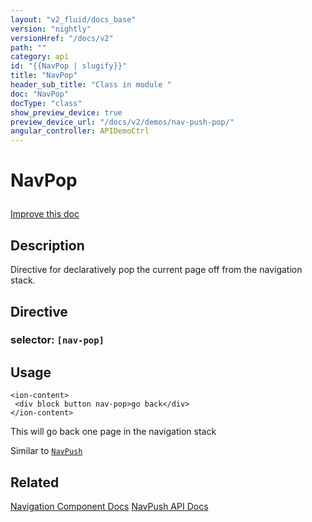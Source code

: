 ```yaml
---
layout: "v2_fluid/docs_base"
version: "nightly"
versionHref: "/docs/v2"
path: ""
category: api
id: "{{NavPop | slugify}}"
title: "NavPop"
header_sub_title: "Class in module "
doc: "NavPop"
docType: "class"
show_preview_device: true
preview_device_url: "/docs/v2/demos/nav-push-pop/"
angular_controller: APIDemoCtrl 
---
```










<h1 class="api-title">


NavPop






</h1>

<a class="improve-v2-docs" href='http://github.com/driftyco/ionic2/edit/master/ionic/components/nav/nav-push.ts#L91'>
Improve this doc
</a> 






<!-- description -->
<h2>Description</h2>

<p>Directive for declaratively pop the current page off from the navigation stack.</p>


<h2>Directive</h2>
<h3>selector: <code>[nav-pop]</code></h3>
<!-- @usage tag -->

<h2>Usage</h2>

<pre><code class="lang-html">&lt;ion-content&gt;
 &lt;div block button nav-pop&gt;go back&lt;/div&gt;
&lt;/ion-content&gt;
</code></pre>
<p>This will go back one page in the navigation stack</p>
<p>Similar to <a href='/docs/v2/api/components/nav/NavPush/'><code>NavPush</code></a></p>




<!-- @property tags -->


<!-- methods on the class --><!-- related link -->

<h2>Related</h2>

<a href='/docs/v2/components#navigation'>Navigation Component Docs</a>
<a href='../NavPush'>NavPush API Docs</a><!-- end content block -->


<!-- end body block -->

